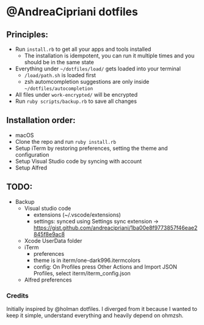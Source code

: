 # @AndreaCipriani dotfiles

## Principles:

- Run `install.rb` to get all your apps and tools installed
	- The installation is idempotent, you can run it multiple times and you should be in the same state
- Everything under `~/dotfiles/load/` gets loaded into your terminal
	- `/load/path.sh` is loaded first
	- zsh automcompletion suggestions are only inside `~/dotfiles/autocompletion`
- All files under `work-encrypted/` will be encrypted
- Run `ruby scripts/backup.rb` to save all changes

## Installation order:

- macOS
- Clone the repo and run `ruby install.rb`
- Setup iTerm by restoring preferences, setting the theme and configuration
- Setup Visual Studio code by syncing with account
- Setup Alfred 

## TODO:

- Backup
  - Visual studio code
    - extensions (~/.vscode/extensions)
    - settings: synced using Settings sync extension -> https://gist.github.com/andreacipriani/1ba00e8f9773857f46eae2845f8e9ac8
  - Xcode UserData folder
  - iTerm
    - preferences
    - theme is in iterm/one-dark996.itermcolors
	- config: On Profiles press Other Actions and Import JSON Profiles, select iterm/iterm_config.json
  - Alfred preferences

### Credits

Initially inspired by @holman dotfiles. I diverged from it because I wanted to keep it simple, understand everything and heavily depend on ohmzsh.
